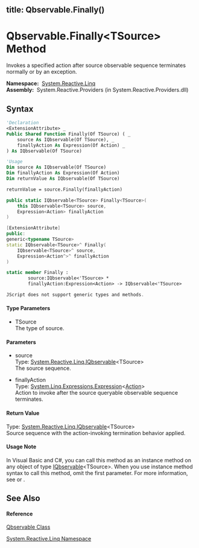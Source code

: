title: Qbservable.Finally<TSource>()
---
# Qbservable.Finally\<TSource\> Method

Invokes a specified action after source observable sequence terminates normally or by an exception.

**Namespace:**  [System.Reactive.Linq](System.Reactive.Linq/System.Reactive.Linq)  
**Assembly:**  System.Reactive.Providers (in System.Reactive.Providers.dll)

## Syntax

```vb
'Declaration
<ExtensionAttribute> _
Public Shared Function Finally(Of TSource) ( _
    source As IQbservable(Of TSource), _
    finallyAction As Expression(Of Action) _
) As IQbservable(Of TSource)
```

```vb
'Usage
Dim source As IQbservable(Of TSource)
Dim finallyAction As Expression(Of Action)
Dim returnValue As IQbservable(Of TSource)

returnValue = source.Finally(finallyAction)
```

```csharp
public static IQbservable<TSource> Finally<TSource>(
    this IQbservable<TSource> source,
    Expression<Action> finallyAction
)
```

```c++
[ExtensionAttribute]
public:
generic<typename TSource>
static IQbservable<TSource>^ Finally(
    IQbservable<TSource>^ source, 
    Expression<Action^>^ finallyAction
)
```

```fsharp
static member Finally : 
        source:IQbservable<'TSource> * 
        finallyAction:Expression<Action> -> IQbservable<'TSource> 
```

```javascript
JScript does not support generic types and methods.
```

#### Type Parameters

- TSource  
  The type of source.

#### Parameters

- source  
  Type: [System.Reactive.Linq.IQbservable](IQbservable/IQbservable(TSource))\<TSource\>  
  The source sequence.

- finallyAction  
  Type: [System.Linq.Expressions.Expression](https://msdn.microsoft.com/en-us/library/Bb335710)\<[Action](https://msdn.microsoft.com/en-us/library/Bb534741)\>  
  Action to invoke after the source queryable observable sequence terminates.

#### Return Value

Type: [System.Reactive.Linq.IQbservable](IQbservable/IQbservable(TSource))\<TSource\>  
Source sequence with the action-invoking termination behavior applied.

#### Usage Note

In Visual Basic and C\#, you can call this method as an instance method on any object of type [IQbservable](IQbservable/IQbservable(TSource))\<TSource\>. When you use instance method syntax to call this method, omit the first parameter. For more information, see [](https://msdn.microsoft.com/en-us/library/Bb384936) or [](https://msdn.microsoft.com/en-us/library/Bb383977).

## See Also

#### Reference

[Qbservable Class](Qbservable/Qbservable)

[System.Reactive.Linq Namespace](System.Reactive.Linq/System.Reactive.Linq)








